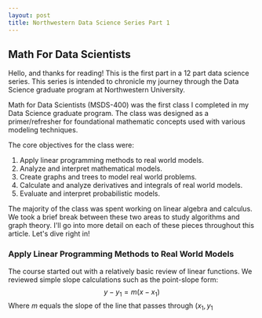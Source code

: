 ```yaml
---
layout: post
title: Northwestern Data Science Series Part 1
---
```

## Math For Data Scientists
Hello, and thanks for reading!  This is the first part in a 12 part data science series.  This series is intended to chronicle my journey through the Data Science graduate program at Northwestern University.

Math for Data Scientists (MSDS-400) was the first class I completed in my Data Science graduate program.  The class was designed as a primer/refresher for foundational mathematic concepts used with various modeling techniques.

The core objectives for the class were:  
1. Apply linear programming methods to real world models.
2. Analyze and interpret mathematical models.
3. Create graphs and trees to model real world problems.
4. Calculate and analyze derivatives and integrals of real world models.
5. Evaluate and interpret probabilistic models.

The majority of the class was spent working on linear algebra and calculus.  We took a brief break between these two areas to study algorithms and graph theory.  I'll go into more detail on each of these pieces throughout this article.  Let's dive right in!

### Apply Linear Programming Methods to Real World Models

The course started out with a relatively basic review of linear functions.  We reviewed simple slope calculations such as the point-slope form:
$$
y - y_{1}=m(x-x_{1})
$$
Where $m$ equals the slope of the line that passes through $(x_{1},y_{1}$
<!--stackedit_data:
eyJoaXN0b3J5IjpbLTEwMTAyNzY2OTYsNzU3MDY2OTk4LDMzNj
A2MjU2LC0xNTgxMzU4ODU4XX0=
-->